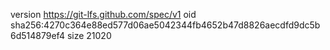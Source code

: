version https://git-lfs.github.com/spec/v1
oid sha256:4270c364e88ed577d06ae5042344fb4652b47d8826aecdfd9dc5b6d514879ef4
size 21020
